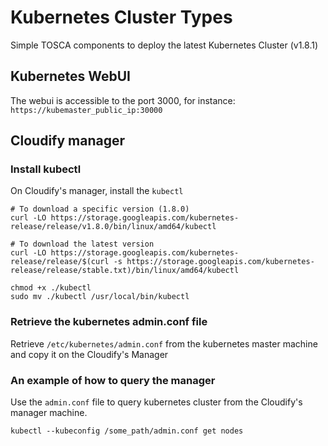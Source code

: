 # Kubernetes Cluster Types


Simple TOSCA components to deploy the latest Kubernetes Cluster (v1.8.1)

## Kubernetes WebUI
The webui is accessible to the port 3000, for instance: `https://kubemaster_public_ip:30000`


## Cloudify manager

### Install kubectl
On Cloudify's manager, install the `kubectl`

	# To download a specific version (1.8.0)
	curl -LO https://storage.googleapis.com/kubernetes-release/release/v1.8.0/bin/linux/amd64/kubectl

	# To download the latest version
	curl -LO https://storage.googleapis.com/kubernetes-release/release/$(curl -s https://storage.googleapis.com/kubernetes-release/release/stable.txt)/bin/linux/amd64/kubectl

	chmod +x ./kubectl
	sudo mv ./kubectl /usr/local/bin/kubectl

### Retrieve the kubernetes admin.conf file

Retrieve `/etc/kubernetes/admin.conf` from the kubernetes master machine and copy it on the Cloudify's Manager


### An example of how to query the manager

Use the `admin.conf` file to query kubernetes cluster from the Cloudify's manager machine.

	kubectl --kubeconfig /some_path/admin.conf get nodes 


